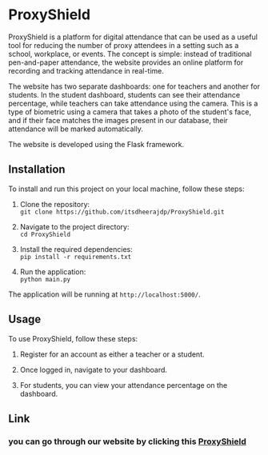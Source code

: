 # ProxyShield

ProxyShield is a platform for digital attendance that can be used as a useful tool for reducing the number of proxy attendees in a setting such as a school, workplace, or events. The concept is simple: instead of traditional pen-and-paper attendance, the website provides an online platform for recording and tracking attendance in real-time. 

The website has two separate dashboards: one for teachers and another for students. In the student dashboard, students can see their attendance percentage, while teachers can take attendance using the camera. This is a type of biometric using a camera that takes a photo of the student's face, and if their face matches the images present in our database, their attendance will be marked automatically. 

The website is developed using the Flask framework.

## Installation

To install and run this project on your local machine, follow these steps:

1. Clone the repository: <br>
```git clone https://github.com/itsdheerajdp/ProxyShield.git```

2. Navigate to the project directory:<br>
```cd ProxyShield```

3. Install the required dependencies:<br>
```pip install -r requirements.txt```
4. Run the application:<br>
```python main.py```

The application will be running at `http://localhost:5000/`.

## Usage

To use ProxyShield, follow these steps:

1. Register for an account as either a teacher or a student.

2. Once logged in, navigate to your dashboard.

3. For students, you can view your attendance percentage on the dashboard.




## Link
### you can go through our website by clicking this [ProxyShield](https://proxyshield.onrender.com/)
